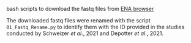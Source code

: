 bash scripts to download the fastq files from [ENA browser](https://www.ebi.ac.uk/ena/browser/home)

The downloaded fastq files were renamed with the script `01_Fastq_Rename.py` to identify them with the ID provided in the studies conducted by Schweizer <i>et al</i>., 2021 and Depotter <i>et al</i>., 2021.
